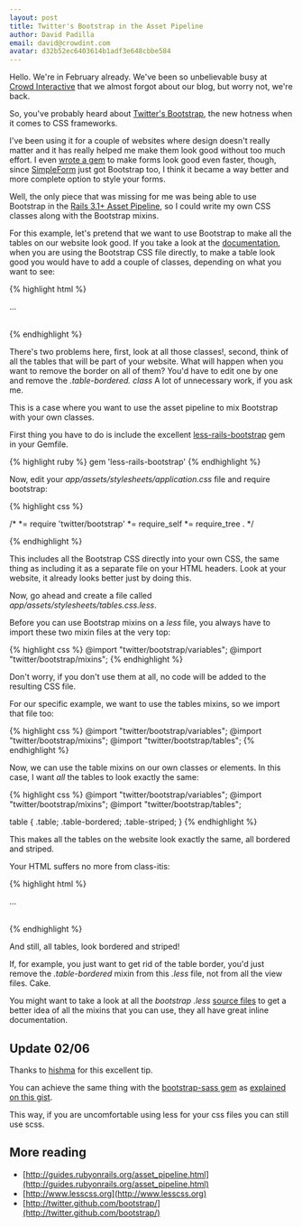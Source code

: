 ```yaml
---
layout: post
title: Twitter's Bootstrap in the Asset Pipeline
author: David Padilla
email: david@crowdint.com
avatar: d32b52ec6403614b1adf3e648cbbe584
---
```


Hello. We're in February already. We've been so unbelievable busy at
[Crowd Interactive](http://www.crowdint.com) that we almost forgot about
our blog, but worry not, we're back.

So, you've probably heard about
[Twitter's Bootstrap](http://twitter.github.com/bootstrap/), the new hotness
when it comes to CSS frameworks.

I've been using it for a couple of websites where design doesn't really matter
and it has really helped me make them look good without too much effort. I even
[wrote a gem](https://github.com/dabit/bootstrap-form) to make forms look good
even faster, though, since [SimpleForm](https://github.com/plataformatec/simple_form)
just got Bootstrap too, I think it became a way better and more complete option
to style your forms.

Well, the only piece that was missing for me was being able to use Bootstrap in
the [Rails 3.1+ Asset Pipeline](http://guides.rubyonrails.org/asset_pipeline.html),
so I could write my own CSS classes along with the Bootstrap mixins.

For this example, let's pretend that we want to use Bootstrap to make all the
tables on our website look good. If you take a look at the
[documentation](http://twitter.github.com/bootstrap/base-css.html#tables), when
you are using the Bootstrap CSS file directly, to make a table look good you
would have to add a couple of classes, depending on what you want to see:

{% highlight html %}
<table class="table table-bordered table-striped">
  ...
</table>
{% endhighlight %}

There's two problems here, first, look at all those classes!, second, think
of all the tables that will be part of your website. What will happen when you
want to remove the border on all of them? You'd have to edit one by one and
remove the _.table-bordered. class_ A lot of unnecessary work, if you ask me.

This is a case where you want to use the asset pipeline to mix Bootstrap with
your own classes.

First thing you have to do is include the excellent
[less-rails-bootstrap](https://github.com/metaskills/less-rails-bootstrap) gem
in your Gemfile.

{% highlight ruby %}
  gem 'less-rails-bootstrap'
{% endhighlight %}

Now, edit your _app/assets/stylesheets/application.css_ file and require bootstrap:

{% highlight css %}

/*
 *= require 'twitter/bootstrap'
 *= require_self
 *= require_tree .
*/

{% endhighlight %}

This includes all the Bootstrap CSS directly into your own CSS, the same thing
as including it as a separate file on your HTML headers. Look at your website,
it already looks better just by doing this.

Now, go ahead and create a file called _app/assets/stylesheets/tables.css.less_.

Before you can use Bootstrap mixins on a _less_ file, you always have to import
these two mixin files at the very top:

{% highlight css %}
@import "twitter/bootstrap/variables";
@import "twitter/bootstrap/mixins";
{% endhighlight %}

Don't worry, if you don't use them at all, no code will be added to the resulting
CSS file.

For our specific example, we want to use the tables mixins, so we import
that file too:

{% highlight css %}
@import "twitter/bootstrap/variables";
@import "twitter/bootstrap/mixins";
@import "twitter/bootstrap/tables";
{% endhighlight %}

Now, we can use the table mixins on our own classes or elements. In this case,
I want _all_ the tables to look exactly the same:

{% highlight css %}
@import "twitter/bootstrap/variables";
@import "twitter/bootstrap/mixins";
@import "twitter/bootstrap/tables";

table {
  .table;
  .table-bordered;
  .table-striped;
}
{% endhighlight %}

This makes all the tables on the website look exactly the same, all bordered and
striped.

Your HTML suffers no more from class-itis:


{% highlight html %}
<table>
  ...
</table>
{% endhighlight %}

And still, all tables, look bordered and striped!

If, for example, you just want to get rid of the table border, you'd just remove the
_.table-bordered_ mixin from this _.less_ file, not from all the view files.
Cake.

You might want to take a look at all the _bootstrap .less_
[source files](https://github.com/twitter/bootstrap/tree/master/less) to get
a better idea of all the mixins that you can use, they all have great inline
documentation.

## Update 02/06

Thanks to [hishma](https://www.github.com/hishma) for this excellent tip.

You can achieve the same thing with the [bootstrap-sass gem](https://github.com/thomas-mcdonald/bootstrap-sass)
as [explained on this gist](https://gist.github.com/1749504).

This way, if you are uncomfortable using less for your css files you can still
use scss.

## More reading

* [http://guides.rubyonrails.org/asset_pipeline.html](http://guides.rubyonrails.org/asset_pipeline.html)
* [http://www.lesscss.org](http://www.lesscss.org)
* [http://twitter.github.com/bootstrap/](http://twitter.github.com/bootstrap/)



